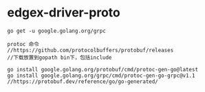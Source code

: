 # edgex-driver-proto
    go get -u google.golang.org/grpc

    protoc 命令
    //https://github.com/protocolbuffers/protobuf/releases
    //下载放置到gopath bin下，包括include

    go install google.golang.org/protobuf/cmd/protoc-gen-go@latest
    go install google.golang.org/grpc/cmd/protoc-gen-go-grpc@v1.1
    //https://protobuf.dev/reference/go/go-generated/